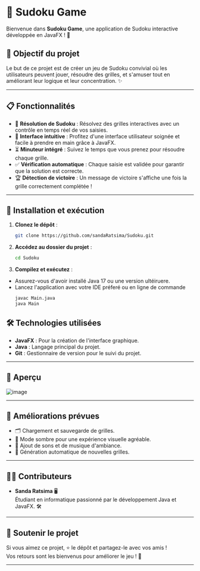 # 🧩 Sudoku Game

Bienvenue dans **Sudoku Game**, une application de Sudoku interactive développée en JavaFX ! 🎉

## 🎯 Objectif du projet

Le but de ce projet est de créer un jeu de Sudoku convivial où les utilisateurs peuvent jouer, résoudre des grilles, et s'amuser tout en améliorant leur logique et leur concentration. ✨

---

## 📋 Fonctionnalités

- 🔢 **Résolution de Sudoku** : Résolvez des grilles interactives avec un contrôle en temps réel de vos saisies.
- 🎨 **Interface intuitive** : Profitez d'une interface utilisateur soignée et facile à prendre en main grâce à JavaFX.
- ⏳ **Minuteur intégré** : Suivez le temps que vous prenez pour résoudre chaque grille.
- ✅ **Vérification automatique** : Chaque saisie est validée pour garantir que la solution est correcte.
- 🏆 **Détection de victoire** : Un message de victoire s'affiche une fois la grille correctement complétée !

---

## 🚀 Installation et exécution

1. **Clonez le dépôt** :
   ```bash
   git clone https://github.com/sandaRatsima/Sudoku.git
2. **Accédez au dossier du projet** :
   ```bash
   cd Sudoku
3. **Compilez et exécutez** :
- Assurez-vous d'avoir installé Java 17 ou une version ultéiruere.
- Lancez l'application avec votre IDE préferé ou en ligne de commande
  ```bash
  javac Main.java
  java Main

## 🛠️ Technologies utilisées

- **JavaFX** : Pour la création de l'interface graphique.
- **Java** : Langage principal du projet.
- **Git** : Gestionnaire de version pour le suivi du projet.

---

## 📸 Aperçu
![image](https://github.com/user-attachments/assets/dea62924-dfab-49d5-add3-e69ee0879c2c)


---

## 🚧 Améliorations prévues

- 🗂️ Chargement et sauvegarde de grilles.
- 🌌 Mode sombre pour une expérience visuelle agréable.
- 🎼 Ajout de sons et de musique d'ambiance.
- 🧠 Génération automatique de nouvelles grilles.

---

## 🧑‍💻 Contributeurs

- **Sanda Ratsima** 🖥️  
  Étudiant en informatique passionné par le développement Java et JavaFX. 🛠️

---

## 🌟 Soutenir le projet

Si vous aimez ce projet, ⭐️ le dépôt et partagez-le avec vos amis !  
Vos retours sont les bienvenus pour améliorer le jeu ! 💬

---

